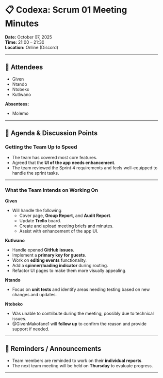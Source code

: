 # 📋 Codexa: Scrum 01 Meeting Minutes

**Date:** October 07, 2025  
**Time:** 21:00 – 21:30  
**Location:** Online (Discord)  

---

## 👥 Attendees
- Given  
- Ntando  
- Ntobeko  
- Kutlwano  

**Absentees:**  
- Molemo  

---

## 📝 Agenda & Discussion Points

### Getting the Team Up to Speed
- The team has covered most core features.  
- Agreed that the **UI of the app needs enhancement**.  
- The team reviewed the Sprint 4 requirements and feels well-equipped to handle the sprint tasks.  

---

### What the Team Intends on Working On

**Given**  
- Will handle the following:  
  - Cover page, **Group Report**, and **Audit Report**.  
  - Update **Trello** board.  
  - Create and upload meeting briefs and minutes.  
  - Assist with enhancement of the app UI.  

**Kutlwano**  
- Handle opened **GitHub issues**.  
- Implement a **primary key for guests**.  
- Work on **editing events** functionality.  
- Add a **spinner/loading indicator** during routing.  
- Refactor UI pages to make them more visually appealing.  

**Ntando**  
- Focus on **unit tests** and identify areas needing testing based on new changes and updates.  

**Ntobeko**  
- Was unable to contribute during the meeting, possibly due to technical issues.  
- @GivenMakofane1 will **follow up** to confirm the reason and provide support if needed.  

---

## 📢 Reminders / Announcements
- Team members are reminded to work on their **individual reports**.  
- The next team meeting will be held on **Thursday** to evaluate progress.  

---
